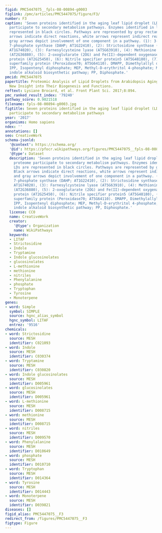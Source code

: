 ```yaml
---
figid: PMC5447075__fpls-08-00894-g0003
figlink: /pmc/articles/PMC5447075/figure/F3/
number: F3
caption: 'Seven proteins identified in the aging leaf lipid droplet (LD) core proteome
  participate to secondary metabolism pathways. Enzymes identified in leaf LDs are
  represented in black circles. Pathways are represented by gray rectangles. Black
  arrows indicate direct reactions, white arrows represent indirect reactions, and
  gray arrows depict involvement of one component in a pathway. (1): 3-deoxy-d-arabino-heptulosonate
  7-phosphate synthase (DAHP; AT1G22410), (2): Strictosidine synthase (AT1G74010;
  AT1G74020), (3): Farnesylcysteine lyase (AT5G63910), (4): Methionine adenosyltransferase3
  (AT2G36880), (5): 2-oxoglutarate (2OG) and Fe(II)-dependent oxygenase superfamily
  protein (AT2G25450), (6): Nitrile specifier protein5 (AT5G48180), (7): Peroxidase
  superfamily protein (Peroxidase70; AT5G64110). DMAPP, Dimethylallyl diphosphate;
  IPP, Isopentenyl diphosphate; MEP, Methyl-D-erythritol 4-phosphate; MIA, Monoterpenoid
  indole alkaloid biosynthetic pathway; PP, Diphosphate.'
pmcid: PMC5447075
papertitle: Proteomic Analysis of Lipid Droplets from Arabidopsis Aging Leaves Brings
  New Insight into Their Biogenesis and Functions.
reftext: Lysiane Brocard, et al. Front Plant Sci. 2017;8:894.
pmc_ranked_result_index: '79240'
pathway_score: 0.9021518
filename: fpls-08-00894-g0003.jpg
figtitle: Seven proteins identified in the aging leaf lipid droplet (LD) core proteome
  participate to secondary metabolism pathways
year: '2017'
organisms: Homo sapiens
ndex: ''
annotations: []
seo: CreativeWork
schema-jsonld:
  '@context': https://schema.org/
  '@id': https://pfocr.wikipathways.org/figures/PMC5447075__fpls-08-00894-g0003.html
  '@type': Dataset
  description: 'Seven proteins identified in the aging leaf lipid droplet (LD) core
    proteome participate to secondary metabolism pathways. Enzymes identified in leaf
    LDs are represented in black circles. Pathways are represented by gray rectangles.
    Black arrows indicate direct reactions, white arrows represent indirect reactions,
    and gray arrows depict involvement of one component in a pathway. (1): 3-deoxy-d-arabino-heptulosonate
    7-phosphate synthase (DAHP; AT1G22410), (2): Strictosidine synthase (AT1G74010;
    AT1G74020), (3): Farnesylcysteine lyase (AT5G63910), (4): Methionine adenosyltransferase3
    (AT2G36880), (5): 2-oxoglutarate (2OG) and Fe(II)-dependent oxygenase superfamily
    protein (AT2G25450), (6): Nitrile specifier protein5 (AT5G48180), (7): Peroxidase
    superfamily protein (Peroxidase70; AT5G64110). DMAPP, Dimethylallyl diphosphate;
    IPP, Isopentenyl diphosphate; MEP, Methyl-D-erythritol 4-phosphate; MIA, Monoterpenoid
    indole alkaloid biosynthetic pathway; PP, Diphosphate.'
  license: CC0
  name: CreativeWork
  creator:
    '@type': Organization
    name: WikiPathways
  keywords:
  - LITAF
  - Strictosidine
  - Indole
  - Tryptamine
  - Indole glucosinolates
  - glucosinolates
  - L-methionine
  - methionine
  - nitriles
  - Phenylalanine
  - phosphate
  - Tryptophan
  - Tyrosine
  - Monoterpene
genes:
- word: Simple
  symbol: SIMPLE
  source: hgnc_alias_symbol
  hgnc_symbol: LITAF
  entrez: '9516'
chemicals:
- word: Strictosidine
  source: MESH
  identifier: C021093
- word: Indole
  source: MESH
  identifier: C030374
- word: Tryptamine
  source: MESH
  identifier: C030820
- word: Indole glucosinolates
  source: MESH
  identifier: D005961
- word: glucosinolates
  source: MESH
  identifier: D005961
- word: L-methionine
  source: MESH
  identifier: D008715
- word: methionine
  source: MESH
  identifier: D008715
- word: nitriles
  source: MESH
  identifier: D009570
- word: Phenylalanine
  source: MESH
  identifier: D010649
- word: phosphate
  source: MESH
  identifier: D010710
- word: Tryptophan
  source: MESH
  identifier: D014364
- word: Tyrosine
  source: MESH
  identifier: D014443
- word: Monoterpene
  source: MESH
  identifier: D039821
diseases: []
figid_alias: PMC5447075__F3
redirect_from: /figures/PMC5447075__F3
figtype: Figure
---
```

